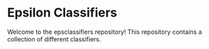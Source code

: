 # Epsilon Classifiers

Welcome to the epsclassifiers repository! This repository contains a collection of different classifiers.
